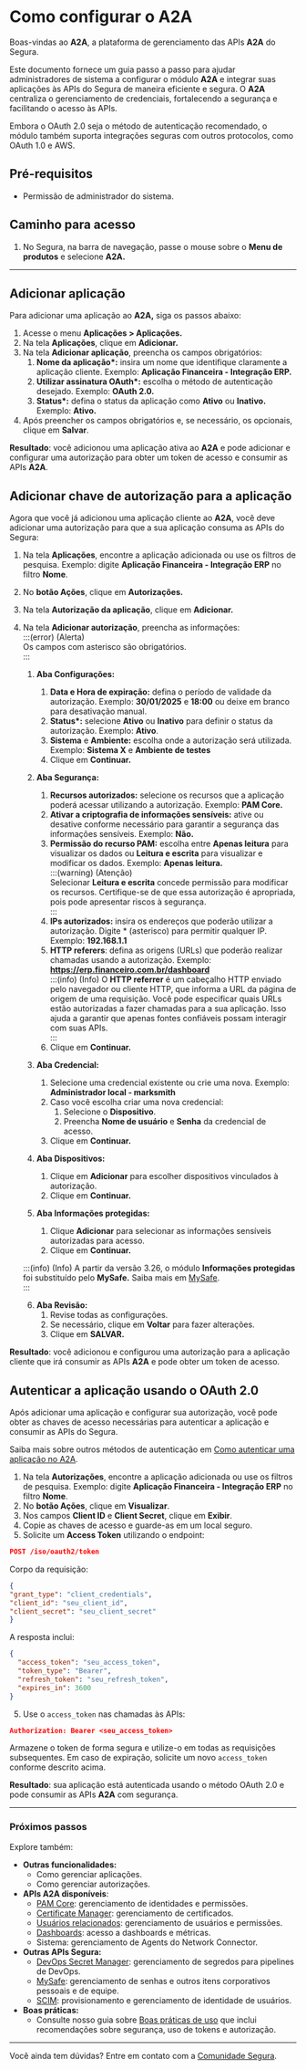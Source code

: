 # Como configurar o A2A


Boas-vindas ao **A2A**, a plataforma de gerenciamento das APIs **A2A** do Segura.

Este documento fornece um guia passo a passo para ajudar administradores de sistema a configurar o módulo **A2A** e integrar suas aplicações às APIs do Segura de maneira eficiente e segura. O **A2A** centraliza o gerenciamento de credenciais, fortalecendo a segurança e facilitando o acesso às APIs.

Embora o OAuth 2.0 seja o método de autenticação recomendado, o módulo também suporta integrações seguras com outros protocolos, como OAuth 1.0 e AWS.

## Pré-requisitos

* Permissão de administrador do sistema.

## Caminho para acesso

1. No Segura, na barra de navegação, passe o mouse sobre o **Menu de produtos** e selecione **A2A.**

---
## Adicionar aplicação

Para adicionar uma aplicação ao **A2A,** siga os passos abaixo:

1. Acesse o menu **Aplicações \> Aplicações.**  
2. Na tela **Aplicações**, clique em **Adicionar.**  
3. Na tela **Adicionar aplicação**, preencha os campos obrigatórios:  
   1. **Nome da aplicação\*:** insira um nome que identifique claramente a aplicação cliente. Exemplo: **Aplicação Financeira \- Integração ERP.**  
   2. **Utilizar assinatura OAuth\*:** escolha o método de autenticação desejado. Exemplo: **OAuth 2.0.**  
   3. **Status\*:** defina o status da aplicação como **Ativo** ou **Inativo.** Exemplo: **Ativo.**  
4. Após preencher os campos obrigatórios e, se necessário, os opcionais, clique em **Salvar**.

**Resultado**: você adicionou uma aplicação ativa ao **A2A** e pode adicionar e configurar uma autorização para obter um token de acesso e consumir as APIs **A2A**.

## Adicionar chave de autorização para a aplicação

Agora que você já adicionou uma aplicação cliente ao **A2A**, você deve adicionar uma autorização para que a sua aplicação consuma as APIs do Segura:

1. Na tela **Aplicações**, encontre a aplicação adicionada ou use os filtros de pesquisa. Exemplo: digite **Aplicação Financeira \- Integração ERP** no filtro **Nome**.   
2. No **botão Ações**, clique em **Autorizações.**  
3. Na tela **Autorização da aplicação**, clique em **Adicionar.**  
4. Na tela **Adicionar autorização**, preencha as informações:  
   :::(error) (Alerta)  
   Os campos com asterisco são obrigatórios.  
   :::  
   1. **Aba Configurações:**   
      1. **Data e Hora de expiração:** defina o período de validade da autorização. Exemplo: **30/01/2025** e **18:00** ou deixe em branco para desativação manual.  
      2. **Status\*:** selecione **Ativo** ou **Inativo** para definir o status da autorização. Exemplo: **Ativo**.  
      3. **Sistema** e **Ambiente:** escolha onde a autorização será utilizada. Exemplo: **Sistema X** e **Ambiente de testes**  
      4. Clique em **Continuar.**

   2. **Aba Segurança:**  
      1. **Recursos autorizados:** selecione os recursos que a aplicação poderá acessar utilizando a autorização. Exemplo: **PAM Core.**  
      2. **Ativar a criptografia de informações sensíveis:** ative ou desative conforme necessário para garantir a segurança das informações sensíveis. Exemplo: **Não.**  
      3. **Permissão do recurso PAM:** escolha entre **Apenas leitura** para visualizar os dados ou **Leitura e escrita** para visualizar e modificar os dados. Exemplo: **Apenas leitura.**  
         :::(warning) (Atenção)  
         Selecionar **Leitura e escrita** concede permissão para modificar os recursos. Certifique-se de que essa autorização é apropriada, pois pode apresentar riscos à segurança.  
         :::  
      4. **IPs autorizados:** insira os endereços que poderão utilizar a autorização. Digite \* (asterisco) para permitir qualquer IP. Exemplo: **192.168.1.1**  
      5. **HTTP referers**: defina as origens (URLs) que poderão realizar chamadas usando a autorização. Exemplo: **https://erp.financeiro.com.br/dashboard**  
         :::(info) (Info) 
         O **HTTP referrer** é um cabeçalho HTTP enviado pelo navegador ou cliente HTTP, que informa a URL da página de origem de uma requisição. Você pode especificar quais URLs estão autorizadas a fazer chamadas para a sua aplicação. Isso ajuda a garantir que apenas fontes confiáveis possam interagir com suas APIs.  
         :::  
      6. Clique em **Continuar.**

   3. **Aba Credencial:**  
      1. Selecione uma credencial existente ou crie uma nova. Exemplo: **Administrador local \- marksmith**  
      2. Caso você escolha criar uma nova credencial:  
         1. Selecione o **Dispositivo**.  
         2. Preencha **Nome de usuário** e **Senha** da credencial de acesso.  
      3. Clique em **Continuar.**  
   4. **Aba Dispositivos:**  
      1. Clique em **Adicionar** para escolher dispositivos vinculados à autorização.  
      2. Clique em **Continuar.**  
   5. **Aba Informações protegidas:**  
      1. Clique **Adicionar** para selecionar as informações sensíveis autorizadas para acesso.  
      2. Clique em **Continuar.**

   	:::(info) (Info)
    A partir da versão 3.26, o módulo **Informações protegidas** foi substituído pelo **MySafe.** Saiba mais em [MySafe](/v4/docs/pt/mysafe).  
    :::

   6. **Aba Revisão:**  
      1. Revise todas as configurações.  
      2. Se necessário, clique em **Voltar** para fazer alterações.  
      3. Clique em **SALVAR.**

**Resultado**: você adicionou e configurou uma autorização para a aplicação cliente que irá consumir as APIs **A2A** e pode obter um token de acesso.

## Autenticar a aplicação usando o OAuth 2.0 

Após adicionar uma aplicação e configurar sua autorização, você pode obter as chaves de acesso necessárias para autenticar a aplicação e consumir as APIs do Segura.

Saiba mais sobre outros métodos de autenticação em [Como autenticar uma aplicação no A2A](/v4/docs/pt/how-to-authenticate-an-application-in-a2a).

1. Na tela **Autorizações**, encontre a aplicação adicionada ou use os filtros de pesquisa. Exemplo: digite **Aplicação Financeira \- Integração ERP** no filtro **Nome**.   
2. No **botão Ações**, clique em **Visualizar**.  
3. Nos campos **Client ID** e **Client Secret**, clique em **Exibir**.
4. Copie as chaves de acesso e guarde-as em um local seguro.
5. Solicite um **Access Token** utilizando o endpoint:

```json
POST /iso/oauth2/token
```

Corpo da requisição:

```json
{ 
"grant_type": "client_credentials", 
"client_id": "seu_client_id", 
"client_secret": "seu_client_secret" 
}
```

A resposta inclui:

```json
{
  "access_token": "seu_access_token",
  "token_type": "Bearer",
  "refresh_token": "seu_refresh_token",
  "expires_in": 3600
}

```

5. Use o `access_token` nas chamadas às APIs:

```json
Authorization: Bearer <seu_access_token>
```

Armazene o token de forma segura e utilize-o em todas as requisições subsequentes. Em caso de expiração, solicite um novo `access_token` conforme descrito acima. 

**Resultado**: sua aplicação está autenticada usando o método OAuth 2.0 e pode consumir as APIs **A2A** com segurança.

---
### Próximos passos

Explore também: 

* **Outras funcionalidades:**  
  * Como gerenciar aplicações.  
  * Como gerenciar autorizações.  
* **APIs A2A disponíveis**:  
  * [PAM Core](/v4/docs/pt/api-a2a-pam-core): gerenciamento de identidades e permissões.  
  * [Certificate Manager](/v4/docs/pt/a2a-api-certificate-manager): gerenciamento de certificados.  
  * [Usuários relacionados](/v4/docs/pt/api-a2a-related-users): gerenciamento de usuários e permissões.  
  * [Dashboards](/v4/docs/pt/api-dashboards): acesso a dashboards e métricas.  
  * Sistema: gerenciamento de Agents do Network Connector.  
* **Outras APIs Segura:**  
  * [DevOps Secret Manager](/v4/docs/pt/a2a-api-dsm): gerenciamento de segredos para pipelines de DevOps.  
  * [MySafe](/v4/docs/pt/api-mysafe): gerenciamento de senhas e outros itens corporativos pessoais e de equipe.  
  * [SCIM](/v4/docs/pt/scim-api): provisionamento e gerenciamento de identidade de usuários.  
* **Boas práticas:**  
  * Consulte nosso guia sobre [Boas práticas de uso](/v4/docs/pt/a2a-best-practices-for-use) que inclui recomendações sobre segurança, uso de tokens e autorização.

---
Você ainda tem dúvidas? Entre em contato com a [Comunidade Segura](https://community.Segura.io/).
